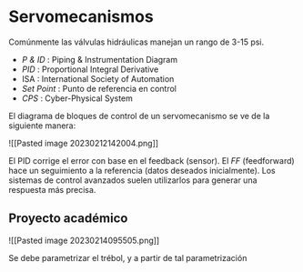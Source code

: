 # Servomecanismos


Comúnmente las válvulas hidráulicas manejan un rango de 3-15 psi.

- _P & ID_ : Piping & Instrumentation Diagram
- _PID_ : Proportional Integral Derivative
- ISA : International Society of Automation
- _Set Point_ : Punto de referencia en control
- _CPS_ : Cyber-Physical System

El diagrama de bloques de control de un servomecanismo se ve de la siguiente manera:

![[Pasted image 20230212142004.png]]

El PID corrige el error con base en el feedback (sensor).
El _FF_ (feedforward) hace un seguimiento a la referencia (datos deseados inicialmente). Los sistemas de control avanzados suelen utilizarlos para generar una respuesta más precisa.




## Proyecto académico

![[Pasted image 20230214095505.png]]

Se debe parametrizar el trébol, y a partir de tal parametrización




